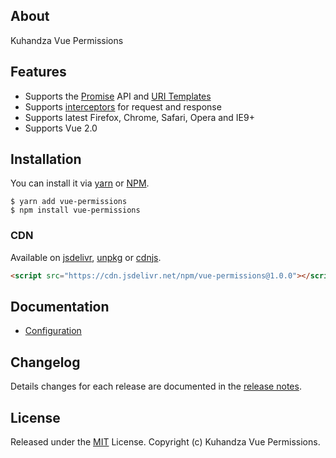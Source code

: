 ## About
Kuhandza Vue Permissions


## Features

- Supports the [Promise](https://developer.mozilla.org/en-US/docs/Web/JavaScript/Reference/Global_Objects/Promise) API and [URI Templates](https://medialize.github.io/URI.js/uri-template.html)
- Supports [interceptors](docs/http.md#interceptors) for request and response
- Supports latest Firefox, Chrome, Safari, Opera and IE9+
- Supports Vue 2.0

## Installation
You can install it via [yarn](https://yarnpkg.com/) or [NPM](http://npmjs.org/).
```
$ yarn add vue-permissions
$ npm install vue-permissions
```

### CDN
Available on [jsdelivr](https://cdn.jsdelivr.net/npm/vue-permissions@1.0.0), [unpkg](https://unpkg.com/vue-permissions@1.0.0) or [cdnjs](https://cdnjs.com/libraries/vue-permissions).
```html
<script src="https://cdn.jsdelivr.net/npm/vue-permissions@1.0.0"></script>
```

## Documentation

- [Configuration](docs/config.md)



## Changelog

Details changes for each release are documented in the [release notes](https://github.com/pagekit/vue-permissions/releases).

## License

Released under the [MIT](http://opensource.org/licenses/MIT) License. Copyright (c) Kuhandza Vue Permissions.
